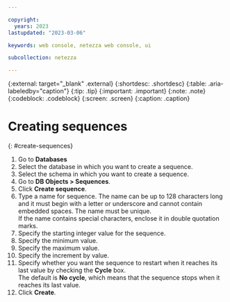 ```yaml
---

copyright:
  years: 2023
lastupdated: "2023-03-06"

keywords: web console, netezza web console, ui

subcollection: netezza

---
```


{:external: target="_blank" .external}
{:shortdesc: .shortdesc}
{:table: .aria-labeledby="caption"}
{:tip: .tip}
{:important: .important}
{:note: .note}
{:codeblock: .codeblock}
{:screen: .screen}
{:caption: .caption}

# Creating sequences
{: #create-sequences}

1. Go to **Databases**
1. Select the database in which you want to create a sequence.
1. Select the schema in which you want to create a sequence.
1. Go to **DB Objects > Sequences**.
1. Click **Create sequence**.
1. Type a name for sequence.
   The name can be up to 128 characters long and it must begin with a letter or underscore and cannot contain embedded spaces. The name must be unique.  
   If the name contains special characters, enclose it in double quotation marks.  
1. Specify the starting integer value for the sequence.
1. Specify the minimum value.
1. Specify the maximum value.
1. Specify the increment by value.
1. Specify whether you want the sequence to restart when it reaches its last value by checking the **Cycle** box.  
   The default is **No cycle**, which means that the sequence stops when it reaches its last value.
1. Click **Create**.
